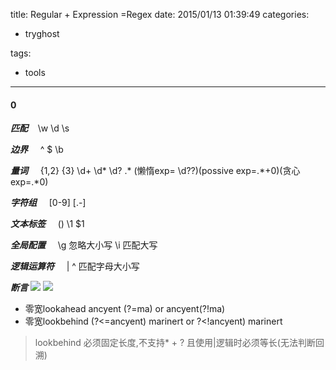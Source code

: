 title: Regular + Expression =Regex
date: 2015/01/13 01:39:49
categories:
 - tryghost

tags:
 - tools 



---

#### 0

***匹配*** &nbsp;&nbsp;&nbsp;\w \d \s

***边界*** &nbsp;&nbsp;&nbsp;  ^ $ \b 

***量词*** &nbsp;&nbsp;&nbsp;  {1,2} {3} \d+ \d* \d?  .* (懒惰exp= \d??)(possive exp=.*+0)(贪心exp=.\*0)

***字符组*** &nbsp;&nbsp;&nbsp;  [0-9] [.-]

***文本标签*** &nbsp;&nbsp;&nbsp; ()  \1  $1

***全局配置*** &nbsp;&nbsp;&nbsp;  \g 忽略大小写   \i 匹配大写

***逻辑运算符*** &nbsp;&nbsp;&nbsp; | ^ 匹配字母大小写

***断言*** 
![](http://p0.qhimg.com/t011c3f5504955269d3.png)
![](http://img.sandseasoft.com/image/e/22/3512a79894ea2a719d09284785d8e.jpg)
 * 零宽lookahead ancyent (?=ma) or ancyent(?\!ma)
 * 零宽lookbehind (?<=ancyent) marinert or ?<\!ancyent) marinert
 >lookbehind 必须固定长度,不支持* + ? 且使用|逻辑时必须等长(无法判断回溯)
 







